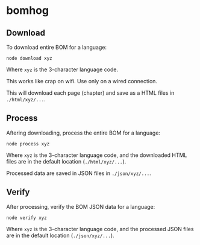 bomhog
=======

## Download

To download entire BOM for a language:

```shell
node download xyz
```

Where `xyz` is the 3-character language code.

This works like crap on wifi.  Use only on a wired connection.

This will download each page (chapter) and save as a HTML files in `./html/xyz/...`.


## Process

Aftering downloading, process the entire BOM for a language:

```shell
node process xyz
```

Where `xyz` is the 3-character language code, and the downloaded HTML files
are in the default location (`./html/xyz/...`).

Processed data are saved in JSON files in `./json/xyz/...`.


## Verify

After processing, verify the BOM JSON data for a language:

```shell
node verify xyz
```

Where `xyz` is the 3-character language code, and the processed JSON files
are in the default location (`./json/xyz/...`).

